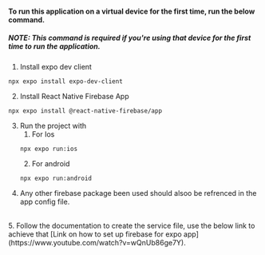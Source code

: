 ####  To run this application on a virtual device for the first time, run the below command.

##### **NOTE:**  *This command is required if you're using that device for the first time to run the application.*

1. Install expo dev client
  ```
  npx expo install expo-dev-client
  ```
2. Install React Native Firebase App
```
npx expo install @react-native-firebase/app
```
3. Run the project with
   1. For Ios 
   ```
   npx expo run:ios
   ```
   2. For android
   ```
   npx expo run:android
   ```
4. Any other firebase package been used should alsoo be refrenced in the app config file.
<br>
5. Follow the documentation to create the service file, use the below link to achieve that  [Link on how to set up firebase for expo app](https://www.youtube.com/watch?v=wQnUb86ge7Y).




